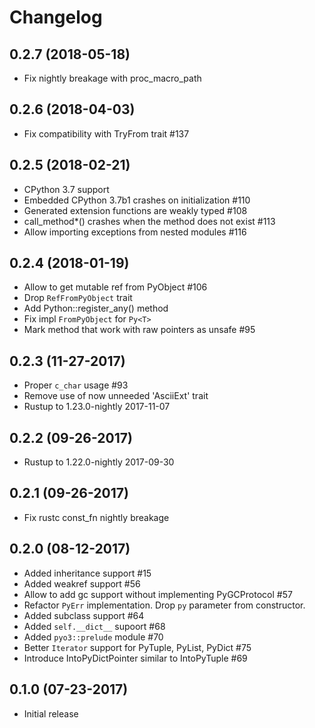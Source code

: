 # Changelog

## 0.2.7 (2018-05-18)

* Fix nightly breakage with proc_macro_path

## 0.2.6 (2018-04-03)

* Fix compatibility with TryFrom trait #137

## 0.2.5 (2018-02-21)

* CPython 3.7 support
* Embedded CPython 3.7b1 crashes on initialization #110
* Generated extension functions are weakly typed #108
* call_method*() crashes when the method does not exist #113
* Allow importing exceptions from nested modules #116

## 0.2.4 (2018-01-19)

* Allow to get mutable ref from PyObject #106
* Drop `RefFromPyObject` trait
* Add Python::register_any() method
* Fix impl `FromPyObject` for `Py<T>`
* Mark method that work with raw pointers as unsafe #95


## 0.2.3 (11-27-2017)

* Proper `c_char` usage #93
* Remove use of now unneeded 'AsciiExt' trait
* Rustup to 1.23.0-nightly 2017-11-07

## 0.2.2 (09-26-2017)

* Rustup to 1.22.0-nightly 2017-09-30

## 0.2.1 (09-26-2017)

* Fix rustc const_fn nightly breakage

## 0.2.0 (08-12-2017)

* Added inheritance support #15
* Added weakref support #56
* Allow to add gc support without implementing PyGCProtocol #57
* Refactor `PyErr` implementation. Drop `py` parameter from constructor.
* Added subclass support #64
* Added `self.__dict__` supoort #68
* Added `pyo3::prelude` module #70
* Better `Iterator` support for PyTuple, PyList, PyDict #75
* Introduce IntoPyDictPointer similar to IntoPyTuple #69

## 0.1.0 (07-23-2017)

* Initial release
